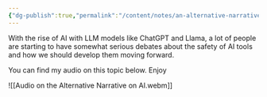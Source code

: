```yaml
---
{"dg-publish":true,"permalink":"/content/notes/an-alternative-narrative-on-ai/","noteIcon":""}
---
```


With the rise of AI with LLM models like ChatGPT and Llama, a lot of people are starting to have somewhat serious debates about the safety of AI tools and how we should develop them moving forward.

You can find my audio on this topic below. Enjoy

![[Audio on the Alternative Narrative on AI.webm]]

